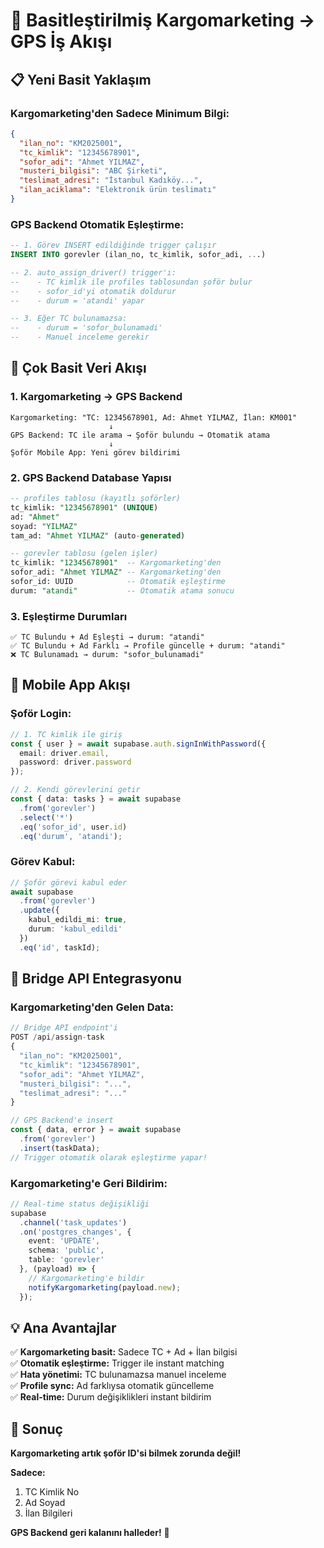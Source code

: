 # 🚀 Basitleştirilmiş Kargomarketing → GPS İş Akışı

## 📋 Yeni Basit Yaklaşım

### **Kargomarketing'den Sadece Minimum Bilgi:**

```json
{
  "ilan_no": "KM2025001",
  "tc_kimlik": "12345678901",
  "sofor_adi": "Ahmet YILMAZ",
  "musteri_bilgisi": "ABC Şirketi",
  "teslimat_adresi": "İstanbul Kadıköy...",
  "ilan_aciklama": "Elektronik ürün teslimatı"
}
```

### **GPS Backend Otomatik Eşleştirme:**

```sql
-- 1. Görev INSERT edildiğinde trigger çalışır
INSERT INTO gorevler (ilan_no, tc_kimlik, sofor_adi, ...)

-- 2. auto_assign_driver() trigger'ı:
--    - TC kimlik ile profiles tablosundan şoför bulur
--    - sofor_id'yi otomatik doldurur
--    - durum = 'atandi' yapar

-- 3. Eğer TC bulunamazsa:
--    - durum = 'sofor_bulunamadi'
--    - Manuel inceleme gerekir
```

## 🎯 **Çok Basit Veri Akışı**

### **1. Kargomarketing → GPS Backend**

```
Kargomarketing: "TC: 12345678901, Ad: Ahmet YILMAZ, İlan: KM001"
                      ↓
GPS Backend: TC ile arama → Şoför bulundu → Otomatik atama
                      ↓
Şoför Mobile App: Yeni görev bildirimi
```

### **2. GPS Backend Database Yapısı**

```sql
-- profiles tablosu (kayıtlı şoförler)
tc_kimlik: "12345678901" (UNIQUE)
ad: "Ahmet"
soyad: "YILMAZ"
tam_ad: "Ahmet YILMAZ" (auto-generated)

-- gorevler tablosu (gelen işler)
tc_kimlik: "12345678901"  -- Kargomarketing'den
sofor_adi: "Ahmet YILMAZ" -- Kargomarketing'den
sofor_id: UUID            -- Otomatik eşleştirme
durum: "atandi"           -- Otomatik atama sonucu
```

### **3. Eşleştirme Durumları**

```
✅ TC Bulundu + Ad Eşleşti → durum: "atandi"
✅ TC Bulundu + Ad Farklı → Profile güncelle + durum: "atandi"
❌ TC Bulunamadı → durum: "sofor_bulunamadi"
```

## 📱 **Mobile App Akışı**

### **Şoför Login:**

```typescript
// 1. TC kimlik ile giriş
const { user } = await supabase.auth.signInWithPassword({
  email: driver.email,
  password: driver.password
});

// 2. Kendi görevlerini getir
const { data: tasks } = await supabase
  .from('gorevler')
  .select('*')
  .eq('sofor_id', user.id)
  .eq('durum', 'atandi');
```

### **Görev Kabul:**

```typescript
// Şoför görevi kabul eder
await supabase
  .from('gorevler')
  .update({ 
    kabul_edildi_mi: true,
    durum: 'kabul_edildi' 
  })
  .eq('id', taskId);
```

## 🔧 **Bridge API Entegrasyonu**

### **Kargomarketing'den Gelen Data:**

```typescript
// Bridge API endpoint'i
POST /api/assign-task
{
  "ilan_no": "KM2025001",
  "tc_kimlik": "12345678901",
  "sofor_adi": "Ahmet YILMAZ",
  "musteri_bilgisi": "...",
  "teslimat_adresi": "..."
}

// GPS Backend'e insert
const { data, error } = await supabase
  .from('gorevler')
  .insert(taskData);
// Trigger otomatik olarak eşleştirme yapar!
```

### **Kargomarketing'e Geri Bildirim:**

```typescript
// Real-time status değişikliği
supabase
  .channel('task_updates')
  .on('postgres_changes', {
    event: 'UPDATE',
    schema: 'public',
    table: 'gorevler'
  }, (payload) => {
    // Kargomarketing'e bildir
    notifyKargomarketing(payload.new);
  });
```

## 💡 **Ana Avantajlar**

✅ **Kargomarketing basit:** Sadece TC + Ad + İlan bilgisi  
✅ **Otomatik eşleştirme:** Trigger ile instant matching  
✅ **Hata yönetimi:** TC bulunamazsa manuel inceleme  
✅ **Profile sync:** Ad farklıysa otomatik güncelleme  
✅ **Real-time:** Durum değişiklikleri instant bildirim  

## 🎯 **Sonuç**

**Kargomarketing artık şoför ID'si bilmek zorunda değil!**

**Sadece:**

1. TC Kimlik No
2. Ad Soyad  
3. İlan Bilgileri

**GPS Backend geri kalanını halleder!** 🚀
